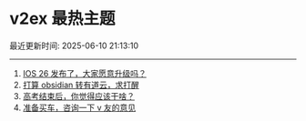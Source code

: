 # v2ex 最热主题

最近更新时间: 2025-06-10 21:13:10

--- 
1. [IOS 26 发布了，大家愿意升级吗？](https://www.v2ex.com/t/1137504) 
2. [打算 obsidian 转有道云，求打醒](https://www.v2ex.com/t/1137508) 
3. [高考结束后，你觉得应该干啥？](https://www.v2ex.com/t/1137509) 
4. [准备买车，咨询一下 v 友的意见](https://www.v2ex.com/t/1137520) 
